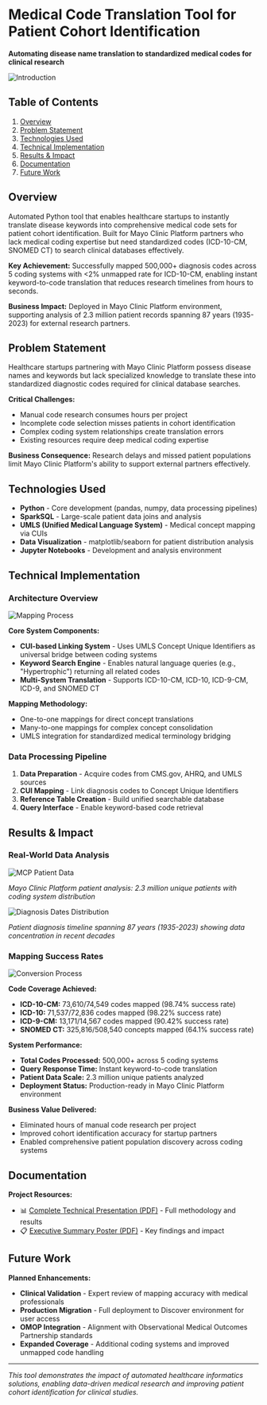 # Medical Code Translation Tool for Patient Cohort Identification

**Automating disease name translation to standardized medical codes for clinical research**

![Introduction](images/Intro.png)

## Table of Contents
1. [Overview](#overview)
2. [Problem Statement](#problem-statement)
3. [Technologies Used](#technologies-used)
4. [Technical Implementation](#technical-implementation)
5. [Results & Impact](#results--impact)
6. [Documentation](#documentation)
7. [Future Work](#future-work)

## Overview

Automated Python tool that enables healthcare startups to instantly translate disease keywords into comprehensive medical code sets for patient cohort identification. Built for Mayo Clinic Platform partners who lack medical coding expertise but need standardized codes (ICD-10-CM, SNOMED CT) to search clinical databases effectively.

**Key Achievement:** Successfully mapped 500,000+ diagnosis codes across 5 coding systems with <2% unmapped rate for ICD-10-CM, enabling instant keyword-to-code translation that reduces research timelines from hours to seconds.

**Business Impact:** Deployed in Mayo Clinic Platform environment, supporting analysis of 2.3 million patient records spanning 87 years (1935-2023) for external research partners.

## Problem Statement

Healthcare startups partnering with Mayo Clinic Platform possess disease names and keywords but lack specialized knowledge to translate these into standardized diagnostic codes required for clinical database searches.

**Critical Challenges:**
- Manual code research consumes hours per project
- Incomplete code selection misses patients in cohort identification  
- Complex coding system relationships create translation errors
- Existing resources require deep medical coding expertise

**Business Consequence:** Research delays and missed patient populations limit Mayo Clinic Platform's ability to support external partners effectively.

## Technologies Used

- **Python** - Core development (pandas, numpy, data processing pipelines)
- **SparkSQL** - Large-scale patient data joins and analysis
- **UMLS (Unified Medical Language System)** - Medical concept mapping via CUIs
- **Data Visualization** - matplotlib/seaborn for patient distribution analysis
- **Jupyter Notebooks** - Development and analysis environment

## Technical Implementation

### Architecture Overview
![Mapping Process](images/Mapping-process.png)

**Core System Components:**
- **CUI-based Linking System** - Uses UMLS Concept Unique Identifiers as universal bridge between coding systems
- **Keyword Search Engine** - Enables natural language queries (e.g., "Hypertrophic") returning all related codes
- **Multi-System Translation** - Supports ICD-10-CM, ICD-10, ICD-9-CM, ICD-9, and SNOMED CT

**Mapping Methodology:**
- One-to-one mappings for direct concept translations
- Many-to-one mappings for complex concept consolidation
- UMLS integration for standardized medical terminology bridging

### Data Processing Pipeline
1. **Data Preparation** - Acquire codes from CMS.gov, AHRQ, and UMLS sources
2. **CUI Mapping** - Link diagnosis codes to Concept Unique Identifiers
3. **Reference Table Creation** - Build unified searchable database
4. **Query Interface** - Enable keyword-based code retrieval

## Results & Impact

### Real-World Data Analysis
![MCP Patient Data](images/MCP-patient-data.png)

*Mayo Clinic Platform patient analysis: 2.3 million unique patients with coding system distribution*

![Diagnosis Dates Distribution](images/Diagnosis-dates.png)

*Patient diagnosis timeline spanning 87 years (1935-2023) showing data concentration in recent decades*

### Mapping Success Rates
![Conversion Process](images/Conversion-process.png)

**Code Coverage Achieved:**
- **ICD-10-CM:** 73,610/74,549 codes mapped (98.74% success rate)
- **ICD-10:** 71,537/72,836 codes mapped (98.22% success rate)  
- **ICD-9-CM:** 13,171/14,567 codes mapped (90.42% success rate)
- **SNOMED CT:** 325,816/508,540 concepts mapped (64.1% success rate)

**System Performance:**
- **Total Codes Processed:** 500,000+ across 5 coding systems
- **Query Response Time:** Instant keyword-to-code translation
- **Patient Data Scale:** 2.3 million unique patients analyzed
- **Deployment Status:** Production-ready in Mayo Clinic Platform environment

**Business Value Delivered:**
- Eliminated hours of manual code research per project
- Improved cohort identification accuracy for startup partners
- Enabled comprehensive patient population discovery across coding systems

## Documentation

**Project Resources:**
- 📊 [Complete Technical Presentation (PDF)](documentation/MayoClinicPresentation.pdf) - Full methodology and results
- 📋 [Executive Summary Poster (PDF)](documentation/MayoClinicInternPoster.pdf) - Key findings and impact

## Future Work

**Planned Enhancements:**
- **Clinical Validation** - Expert review of mapping accuracy with medical professionals
- **Production Migration** - Full deployment to Discover environment for user access
- **OMOP Integration** - Alignment with Observational Medical Outcomes Partnership standards
- **Expanded Coverage** - Additional coding systems and improved unmapped code handling

---

*This tool demonstrates the impact of automated healthcare informatics solutions, enabling data-driven medical research and improving patient cohort identification for clinical studies.*
